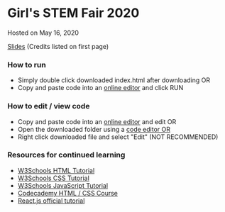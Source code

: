 <h1>Girl's STEM Fair 2020</h1>
<p>Hosted on May 16, 2020</p>
<p><a href="https://tinyurl.com/girls-stem-fair-2020-webdev ">Slides</a> (Credits listed on first page)</p>

<h3>How to run</h3>
<ul>
    <li>Simply double click downloaded index.html after downloading OR</li>
    <li>Copy and paste code into an <a href="https://repl.it/">online editor</a> and click RUN </li>
</ul>

<h3>How to edit / view code</h3>
<ul>
    <li>Copy and paste code into an <a href="https://repl.it/">online editor</a> and edit OR</li>
    <li>Open the downloaded folder using a <a href="https://code.visualstudio.com/">code editor OR</a></li>
    <li>Right click downloaded file and select "Edit" (NOT RECOMMENDED) </li>
</ul>

<h3>Resources for continued learning</h3>
<ul>
    <li><a href="https://www.w3schools.com/html/">W3Schools HTML Tutorial</a></li>
    <li><a href="https://www.w3schools.com/css/">W3Schools CSS Tutorial</a></li>
    <li><a href="https://www.w3schools.com/js/">W3Schools JavaScript Tutorial</a></li>
    <li><a href="http://www.codeacademy.com/learn/make-a-website">Codecademy HTML / CSS Course</li>
    <li><a href="https://reactjs.org/">React.js official tutorial</li>
</ul>